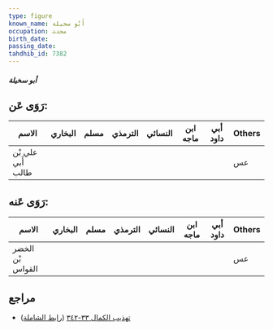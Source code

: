 ```yaml
---
type: figure
known_name: أَبُو سخيلة
occupation: محدث
birth_date:
passing_date:
tahdhib_id: 7382
---
```

##### أبو سخيلة

## رَوَى عَن:
| الاسم             | البخاري | مسلم | الترمذي | النسائي | ابن ماجه | أبي داود | Others |
| ----------------- | ------- | ---- | ------- | ------- | -------- | -------- | ------ |
| علي بْن أَبي طالب |         |      |         |         |          |          | عس     |
## رَوَى عَنه:
| الاسم            | البخاري | مسلم | الترمذي | النسائي | ابن ماجه | أبي داود | Others |
| ---------------- | ------- | ---- | ------- | ------- | -------- | -------- | ------ |
| الخضر بْن القواس |         |      |         |         |          |          | عس     |
## مراجع
- [تهذيب الكمال ٣٣-٣٤٢](obsidian://open?vault=Tahdhib-al-Kamal&file=Figures/٧٣٨٢-أبو%20سخيلة) ([رابط الشاملة](https://shamela.ws/book/3722/18013))